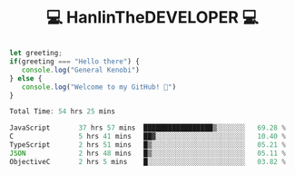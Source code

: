 # <p align="center"> 💻 HanlinTheDEVELOPER 💻 </p>
 ```js
let greeting;
 if(greeting === "Hello there") {
    console.log("General Kenobi")
} else { 
    console.log("Welcome to my GitHub! 👋")
}
```



<!--START_SECTION:waka-->

```js
Total Time: 54 hrs 25 mins

JavaScript       37 hrs 57 mins  █████████████████▒░░░░░░░   69.28 %
C                5 hrs 41 mins   ██▓░░░░░░░░░░░░░░░░░░░░░░   10.40 %
TypeScript       2 hrs 51 mins   █▒░░░░░░░░░░░░░░░░░░░░░░░   05.21 %
JSON             2 hrs 48 mins   █▒░░░░░░░░░░░░░░░░░░░░░░░   05.11 %
ObjectiveC       2 hrs 5 mins    █░░░░░░░░░░░░░░░░░░░░░░░░   03.82 %
```

<!--END_SECTION:waka-->


